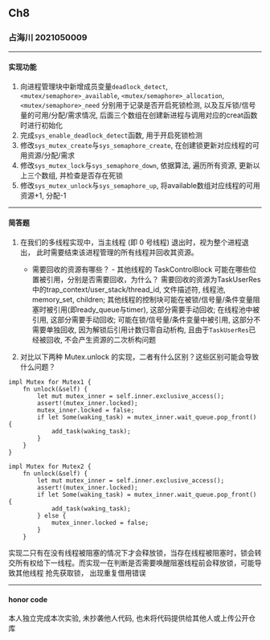 ## Ch8

### 占海川 2021050009

----

#### 实现功能

1) 向进程管理块中新增成员变量`deadlock_detect`, `<mutex/semaphore>_available`, `<mutex/semaphore>_allocation`, `<mutex/semaphore>_need`
分别用于记录是否开启死锁检测, 以及互斥锁/信号量的可用/分配/需求情况, 后面三个数组在创建新进程与调用对应的creat函数时进行初始化
2) 完成`sys_enable_deadlock_detect`函数, 用于开启死锁检测
3) 修改`sys_mutex_create`与`sys_semaphore_create`, 在创建锁更新对应线程的可用资源/分配/需求
4) 修改`sys_mutex_lock`与`sys_semaphore_down`, 依据算法, 遍历所有资源, 更新以上三个数组, 并检查是否存在死锁
5) 修改`sys_mutex_unlock`与`sys_semaphore_up`, 将available数组对应线程的可用资源+1, 分配-1

----

#### 简答题
1. 在我们的多线程实现中，当主线程 (即 0 号线程) 退出时，视为整个进程退出， 此时需要结束该进程管理的所有线程并回收其资源。 
   - 需要回收的资源有哪些？ - 其他线程的 TaskControlBlock 可能在哪些位置被引用，分别是否需要回收，为什么？
   需要回收的资源为TaskUserRes中的trap_context/user_stack/thread_id, 文件描述符, 线程池, memory_set, children; 
   其他线程的控制块可能在被锁/信号量/条件变量阻塞时被引用(即ready_queue与timer), 这部分需要手动回收; 在线程池中被引用, 这部分需要手动回收; 
   可能在锁/信号量/条件变量中被引用, 这部分不需要单独回收, 因为解锁后引用计数归零自动析构, 且由于`TaskUserRes`已经被回收, 不会产生资源的二次析构问题

2. 对比以下两种 Mutex.unlock 的实现，二者有什么区别？这些区别可能会导致什么问题？

```
impl Mutex for Mutex1 {
    fn unlock(&self) {
        let mut mutex_inner = self.inner.exclusive_access();
        assert!(mutex_inner.locked);
        mutex_inner.locked = false;
        if let Some(waking_task) = mutex_inner.wait_queue.pop_front() {
            add_task(waking_task);
        }
    }
}

impl Mutex for Mutex2 {
    fn unlock(&self) {
        let mut mutex_inner = self.inner.exclusive_access();
        assert!(mutex_inner.locked);
        if let Some(waking_task) = mutex_inner.wait_queue.pop_front() {
            add_task(waking_task);
        } else {
            mutex_inner.locked = false;
        }
    }
```
实现二只有在没有线程被阻塞的情况下才会释放锁，当存在线程被阻塞时，锁会转交所有权给下一线程。而实现一在判断是否需要唤醒阻塞线程前会释放锁，可能导致其他线程
抢先获取锁， 出现重复借用错误

----

#### honor code

本人独立完成本次实验, 未抄袭他人代码, 也未将代码提供给其他人或上传公开仓库
